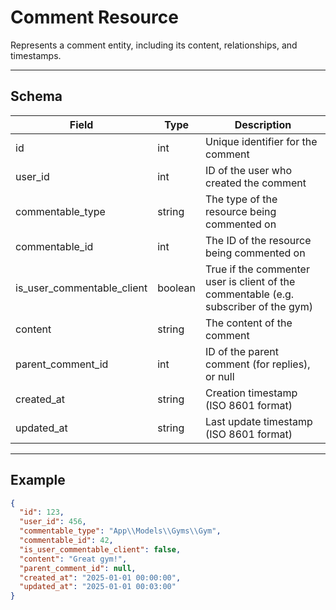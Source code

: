 # Comment Resource

Represents a comment entity, including its content, relationships, and timestamps.


---

## Schema

| Field             | Type   | Description                                             |
|-------------------|--------|---------------------------------------------------------|
| id                | int    | Unique identifier for the comment                       |
| user_id           | int    | ID of the user who created the comment                  |
| commentable_type  | string | The type of the resource being commented on             |
| commentable_id    | int    | The ID of the resource being commented on               |
| is_user_commentable_client    | boolean    | True if the commenter user is client of the commentable (e.g. subscriber of the gym)               |
| content           | string | The content of the comment                              |
| parent_comment_id | int    | ID of the parent comment (for replies), or null         |
| created_at        | string | Creation timestamp (ISO 8601 format)                    |
| updated_at        | string | Last update timestamp (ISO 8601 format)                 |

---

## Example

```json
{
  "id": 123,
  "user_id": 456,
  "commentable_type": "App\\Models\\Gyms\\Gym",
  "commentable_id": 42,
  "is_user_commentable_client": false,
  "content": "Great gym!",
  "parent_comment_id": null,
  "created_at": "2025-01-01 00:00:00",
  "updated_at": "2025-01-01 00:03:00"
}
```
